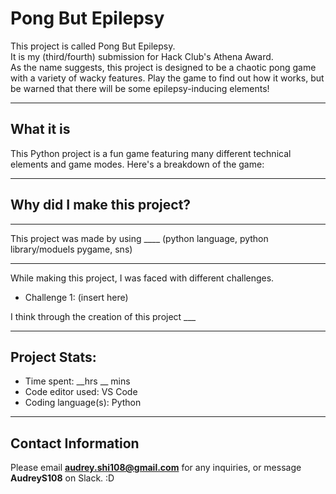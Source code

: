 # Pong But Epilepsy

This project is called Pong But Epilepsy.   
It is my (third/fourth) submission for Hack Club's Athena Award.   
As the name suggests, this project is designed to be a chaotic pong game with a variety of wacky features. 
Play the game to find out how it works, but be warned that there will be some epilepsy-inducing elements!  
__________________________________________________________
What it is
-
This Python project is a fun game featuring many different technical elements and game modes. Here's a breakdown of the game:
__________________________________________________________
Why did I make this project?
-
__________________________________________________________
This project was made by using ____ (python language, python library/moduels pygame, sns)
__________________________________________________________
While making this project, I was faced with different challenges.   
* Challenge 1: (insert here)

I think through the creation of this project ___
__________________________________________________________
Project Stats:
-
* Time spent: __hrs __ mins
* Code editor used: VS Code
* Coding language(s): Python
__________________________________________________________
Contact Information
-
Please email **audrey.shi108@gmail.com** for any inquiries, or message **AudreyS108** on Slack. :D
